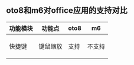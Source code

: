 ## oto8和m6对office应用的支持对比
|功能模块|功能点|oto8|m6|
|-----|-----|-----|-----|
|||||
|||||
|||||
|快捷键|键鼠缩放|支持|不支持|
|||||
|||||
|||||
